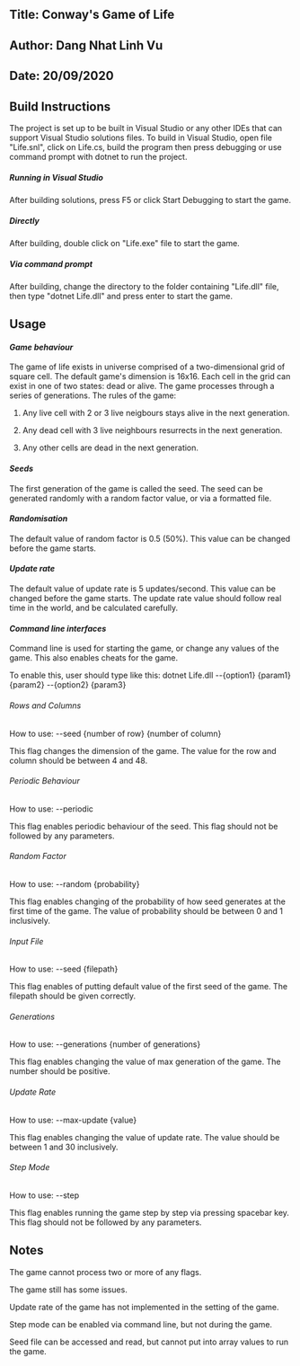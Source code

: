 
## Title: Conway's Game of Life
## Author: Dang Nhat Linh Vu
## Date: 20/09/2020


## Build Instructions
The project is set up to be built in Visual Studio or any other IDEs that can support Visual Studio solutions files. To build in Visual Studio, open file "Life.snl", click on Life.cs, build the program then press debugging or use command prompt with dotnet to run the project.

##### _Running in Visual Studio_
After building solutions, press F5 or click Start Debugging to start the game.

##### _Directly_
After building, double click on "Life.exe" file to start the game.

##### _Via command prompt_
After building, change the directory to the folder containing "Life.dll" file, then type "dotnet Life.dll" and press enter to start the game.

## Usage 

#### _Game behaviour_
The game of life exists in universe comprised of a two-dimensional grid of square cell. The default game's dimension is 16x16. Each cell in the grid can exist in one of two states: dead or alive. The game processes through a series of generations. The rules of the game:

1. Any live cell with 2 or 3 live neigbours stays alive in the next generation.

2. Any dead cell with 3 live neighbours resurrects in the next generation.

3. Any other cells are dead in the next generation.

#### _Seeds_
The first generation of the game is called the seed. The seed can be generated randomly with a random factor value, or via a formatted file.

#### _Randomisation_
The default value of random factor is 0.5 (50%). This value can be changed before the game starts.

#### _Update rate_
The default value of update rate is 5 updates/second. This value can be changed before the game starts. The update rate value should follow real time in the world, and be calculated carefully.

#### _Command line interfaces_
Command line is used for starting the game, or change any values of the game. This also enables cheats for the game.

To enable this, user should type like this: dotnet Life.dll --{option1} {param1} {param2} --{option2} {param3}

###### Rows and Columns
How to use: --seed {number of row} {number of column}

This flag changes the dimension of the game. The value for the row and column should be between 4 and 48.

###### Periodic Behaviour
How to use: --periodic

This flag enables periodic behaviour of the seed. This flag should not be followed by any parameters.

###### Random Factor
How to use: --random {probability}

This flag enables changing of the probability of how seed generates at the first time of the game. The value of probability should be between 0 and 1 inclusively.

###### Input File
How to use: --seed {filepath}

This flag enables of putting default value of the first seed of the game. The filepath should be given correctly.

###### Generations
How to use: --generations {number of generations}

This flag enables changing the value of max generation of the game. The number should be positive.

###### Update Rate
How to use: --max-update {value}

This flag enables changing the value of update rate. The value should be between 1 and 30 inclusively.

###### Step Mode
How to use: --step

This flag enables running the game step by step via pressing spacebar key. This flag should not be followed by any parameters.

## Notes 
The game cannot process two or more of any flags.

The game still has some issues.

Update rate of the game has not implemented in the setting of the game.

Step mode can be enabled via command line, but not during the game.

Seed file can be accessed and read, but cannot put into array values to run the game.
